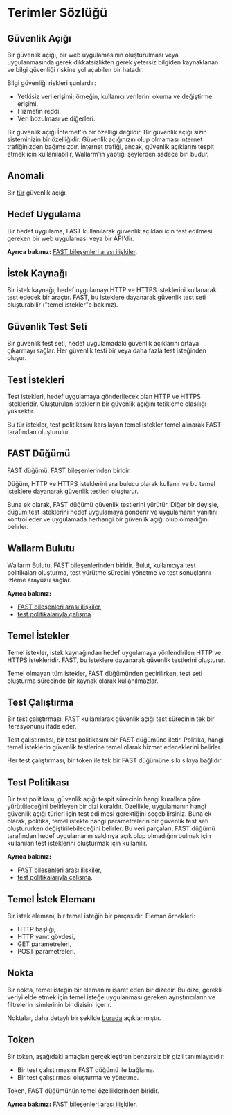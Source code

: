 [doc-points]:       dsl/points/intro.md
[doc-internals]:    operations/internals.md
[doc-policies]:     operations/test-policy/overview.md
[doc-vuln-list]:    VULN-LIST.md

[vuln-anomaly]:     VULN-LIST.md#anomaly

#   Terimler Sözlüğü

## Güvenlik Açığı

Bir güvenlik açığı, bir web uygulamasının oluşturulması veya uygulanmasında gerek dikkatsizlikten gerek yetersiz bilgiden kaynaklanan ve bilgi güvenliği riskine yol açabilen bir hatadır.

Bilgi güvenliği riskleri şunlardır:

* Yetkisiz veri erişimi; örneğin, kullanıcı verilerini okuma ve değiştirme erişimi.
* Hizmetin reddi.
* Veri bozulması ve diğerleri.

Bir güvenlik açığı İnternet'in bir özelliği değildir. Bir güvenlik açığı sizin sisteminizin bir özelliğidir. Güvenlik açığınızın olup olmaması İnternet trafiğinizden bağımsızdır. İnternet trafiği, ancak, güvenlik açıklarını tespit etmek için kullanılabilir, Wallarm'ın yaptığı şeylerden sadece biri budur.

## Anomali

Bir [tür][vuln-anomaly] güvenlik açığı.

##  Hedef Uygulama

Bir hedef uygulama, FAST kullanılarak güvenlik açıkları için test edilmesi gereken bir web uygulaması veya bir API'dir.

**Ayrıca bakınız:** [FAST bileşenleri arası ilişkiler][doc-internals].

##  İstek Kaynağı 

Bir istek kaynağı, hedef uygulamayı HTTP ve HTTPS isteklerini kullanarak test edecek bir araçtır. FAST, bu isteklere dayanarak güvenlik test seti oluşturabilir ("temel istekler"e bakınız).

##  Güvenlik Test Seti

Bir güvenlik test seti, hedef uygulamadaki güvenlik açıklarını ortaya çıkarmayı sağlar.
Her güvenlik testi bir veya daha fazla test isteğinden oluşur.

##  Test İstekleri

Test istekleri, hedef uygulamaya gönderilecek olan HTTP ve HTTPS istekleridir. Oluşturulan isteklerin bir güvenlik açığını tetikleme olasılığı yüksektir.

Bu tür istekler, test politikasını karşılayan temel istekler temel alınarak FAST tarafından oluşturulur.

##  FAST Düğümü

FAST düğümü, FAST bileşenlerinden biridir.

Düğüm, HTTP ve HTTPS isteklerini ara bulucu olarak kullanır ve bu temel isteklere dayanarak güvenlik testleri oluşturur.

Buna ek olarak, FAST düğümü güvenlik testlerini yürütür. Diğer bir deyişle, düğüm test isteklerini hedef uygulamaya gönderir ve uygulamanın yanıtını kontrol eder ve uygulamada herhangi bir güvenlik açığı olup olmadığını belirler.

##  Wallarm Bulutu

Wallarm Bulutu, FAST bileşenlerinden biridir.
Bulut, kullanıcıya test politikaları oluşturma, test yürütme sürecini yönetme ve test sonuçlarını izleme arayüzü sağlar.

**Ayrıca bakınız:**
* [FAST bileşenleri arası ilişkiler][doc-internals],
* [test politikalarıyla çalışma][doc-policies].


##  Temel İstekler

Temel istekler, istek kaynağından hedef uygulamaya yönlendirilen HTTP ve HTTPS istekleridir.
FAST, bu isteklere dayanarak güvenlik testlerini oluşturur.

Temel olmayan tüm istekler, FAST düğümünden geçirilirken, test seti oluşturma sürecinde bir kaynak olarak kullanılmazlar.

##  Test Çalıştırma

Bir test çalıştırması, FAST kullanılarak güvenlik açığı test sürecinin tek bir iterasyonunu ifade eder.

Test çalıştırması, bir test politikasını bir FAST düğümüne iletir. Politika, hangi temel isteklerin güvenlik testlerine temel olarak hizmet edeceklerini belirler.

Her test çalıştırması, bir token ile tek bir FAST düğümüne sıkı sıkıya bağlıdır.

##  Test Politikası

Bir test politikası, güvenlik açığı tespit sürecinin hangi kurallara göre yürütüleceğini belirleyen bir dizi kuraldır. Özellikle, uygulamanın hangi güvenlik açığı türleri için test edilmesi gerektiğini seçebilirsiniz. Buna ek olarak, politika, temel istekte hangi parametrelerin bir güvenlik test seti oluştururken değiştirilebileceğini belirler. Bu veri parçaları, FAST düğümü tarafından hedef uygulamanın saldırıya açık olup olmadığını bulmak için kullanılan test isteklerini oluşturmak için kullanılır.

**Ayrıca bakınız:**
* [FAST bileşenleri arası ilişkiler][doc-internals],
* [test politikalarıyla çalışma][doc-policies].

##  Temel İstek Elemanı

Bir istek elemanı, bir temel isteğin bir parçasıdır.
Eleman örnekleri:

* HTTP başlığı, 
* HTTP yanıt gövdesi, 
* GET parametreleri, 
* POST parametreleri.

##  Nokta

Bir nokta, temel isteğin bir elemanını işaret eden bir dizedir. Bu dize, gerekli veriyi elde etmek için temel isteğe uygulanması gereken ayrıştırıcıların ve filtrelerin isimlerinin bir dizisini içerir.

Noktalar, daha detaylı bir şekilde [burada][doc-points] açıklanmıştır.

##  Token

Bir token, aşağıdaki amaçları gerçekleştiren benzersiz bir gizli tanımlayıcıdır:
* Bir test çalıştırmasını FAST düğümü ile bağlama.
* Bir test çalıştırması oluşturma ve yönetme.

Token, FAST düğümünün temel özelliklerinden biridir.

**Ayrıca bakınız:** [FAST bileşenleri arası ilişkiler][doc-internals].
